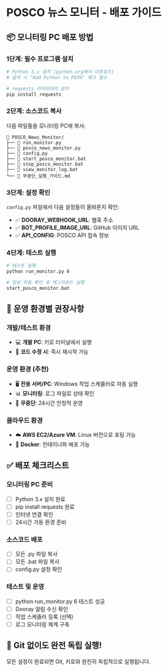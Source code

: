 # POSCO 뉴스 모니터 - 배포 가이드

## 📦 **모니터링 PC 배포 방법**

### 1단계: 필수 프로그램 설치
```bash
# Python 3.x 설치 (python.org에서 다운로드)
# 설치 시 "Add Python to PATH" 체크 필수

# requests 라이브러리 설치
pip install requests
```

### 2단계: 소스코드 복사
다음 파일들을 모니터링 PC에 복사:
```
📁 POSCO_News_Monitor/
├── 📄 run_monitor.py
├── 📄 posco_news_monitor.py  
├── 📄 config.py
├── 📄 start_posco_monitor.bat
├── 📄 stop_posco_monitor.bat
├── 📄 view_monitor_log.bat
└── 📄 무중단_실행_가이드.md
```

### 3단계: 설정 확인
`config.py` 파일에서 다음 설정들이 올바른지 확인:
- ✅ **DOORAY_WEBHOOK_URL**: 웹훅 주소
- ✅ **BOT_PROFILE_IMAGE_URL**: GitHub 이미지 URL
- ✅ **API_CONFIG**: POSCO API 접속 정보

### 4단계: 테스트 실행
```bash
# 테스트 실행
python run_monitor.py 6

# 정상 작동 확인 후 백그라운드 실행
start_posco_monitor.bat
```

## 🎯 **운영 환경별 권장사항**

### **개발/테스트 환경**
- 💻 **개발 PC**: 키로 터미널에서 실행
- 🔄 **코드 수정 시**: 즉시 재시작 가능

### **운영 환경 (추천)**
- 🖥️ **전용 서버/PC**: Windows 작업 스케줄러로 자동 실행
- 📊 **모니터링**: 로그 파일로 상태 확인
- 🔄 **무중단**: 24시간 안정적 운영

### **클라우드 환경**
- ☁️ **AWS EC2/Azure VM**: Linux 버전으로 포팅 가능
- 🐳 **Docker**: 컨테이너화 배포 가능

## ✅ **배포 체크리스트**

### 모니터링 PC 준비
- [ ] Python 3.x 설치 완료
- [ ] pip install requests 완료
- [ ] 인터넷 연결 확인
- [ ] 24시간 가동 환경 준비

### 소스코드 배포
- [ ] 모든 .py 파일 복사
- [ ] 모든 .bat 파일 복사
- [ ] config.py 설정 확인

### 테스트 및 운영
- [ ] python run_monitor.py 6 테스트 성공
- [ ] Dooray 알림 수신 확인
- [ ] 작업 스케줄러 등록 (선택)
- [ ] 로그 모니터링 체계 구축

## 🚀 **Git 없이도 완전 독립 실행!**
모든 설정이 완료되면 Git, 키로와 완전히 독립적으로 실행됩니다.